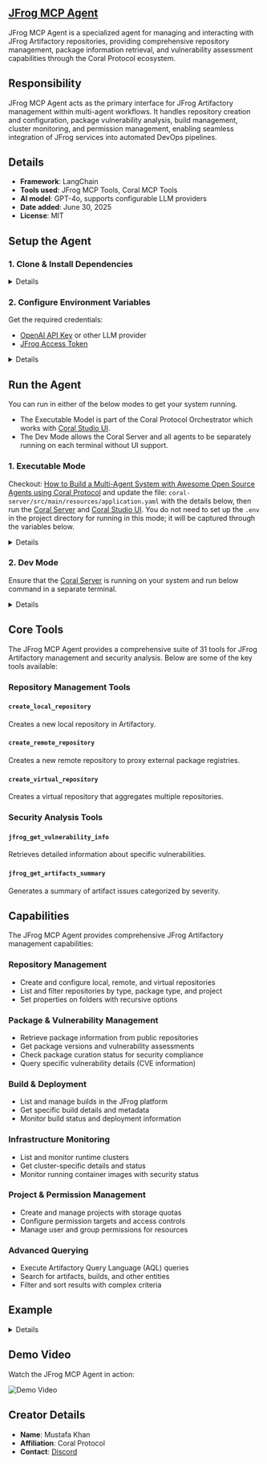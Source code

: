 ## [JFrog MCP Agent](https://github.com/Coral-Protocol/Coralized-JFrog-MCP)
 
JFrog MCP Agent is a specialized agent for managing and interacting with JFrog Artifactory repositories, providing comprehensive repository management, package information retrieval, and vulnerability assessment capabilities through the Coral Protocol ecosystem.

## Responsibility
JFrog MCP Agent acts as the primary interface for JFrog Artifactory management within multi-agent workflows. It handles repository creation and configuration, package vulnerability analysis, build management, cluster monitoring, and permission management, enabling seamless integration of JFrog services into automated DevOps pipelines.

## Details
- **Framework**: LangChain
- **Tools used**: JFrog MCP Tools, Coral MCP Tools
- **AI model**: GPT-4o, supports configurable LLM providers
- **Date added**: June 30, 2025
- **License**: MIT

## Setup the Agent

### 1. Clone & Install Dependencies

<details>  

```bash
# In a new terminal clone the repository:
git clone https://github.com/Coral-Protocol/Coral-JFrogMCP-Agent.git

# Navigate to the project directory:
cd Coral-JFrogMCP-Agent

# Install `uv`:
pip install uv

# Install dependencies from `pyproject.toml` using `uv`:
uv sync
```

</details>

### 2. Configure Environment Variables

Get the required credentials:
- [OpenAI API Key](https://platform.openai.com/api-keys) or other LLM provider
- [JFrog Access Token](https://jfrog.com/help/r/jfrog-platform-administration-documentation/access-tokens)

<details>

```bash
# Create .env file in project root
cp -r .env_sample .env
```

Required environment variables:

LLM Provider Settings:
- `MODEL_API_KEY`: Your LLM provider API key (e.g., from OpenAI, Groq, etc.)
- `MODEL_NAME`: LLM model name (default: "gpt-4.1-mini")
- `MODEL_PROVIDER`: LLM provider (default: "openai", can be "groq" or others)

JFrog Settings:
- `JFROG_ACCESS_TOKEN`: JFrog platform access token (generated from JFrog platform)
- `JFROG_TOKEN`: JFrog token (generated using steps below)
- `JFROG_EMAIL`: Your email used for JFrog account registration
- `JFROG_URL`: Your JFrog instance URL (e.g., https://mycompany.jfrog.io)

For generating `JFROG_TOKEN`:

step1:

![Step 1](img/token1.png)

step2:

![Step 2](img/token2.png)

For generating `JFROG_ACCESS_TOKEN`:

step1:

![Step 1](img/access_token1.png)

step2:

![Step 2](img/access_token2.png)

step3:

![Step 3](img/access_token3.png)

Optional environment variables:
- `MODEL_TEMPERATURE`: Model temperature (default: "0.3")
- `MODEL_MAX_TOKENS`: Max tokens (default: "8000")

</details>

## Run the Agent

You can run in either of the below modes to get your system running.  

- The Executable Model is part of the Coral Protocol Orchestrator which works with [Coral Studio UI](https://github.com/Coral-Protocol/coral-studio).  
- The Dev Mode allows the Coral Server and all agents to be separately running on each terminal without UI support.  

### 1. Executable Mode

Checkout: [How to Build a Multi-Agent System with Awesome Open Source Agents using Coral Protocol](https://github.com/Coral-Protocol/existing-agent-sessions-tutorial-private-temp) and update the file: `coral-server/src/main/resources/application.yaml` with the details below, then run the [Coral Server](https://github.com/Coral-Protocol/coral-server) and [Coral Studio UI](https://github.com/Coral-Protocol/coral-studio). You do not need to set up the `.env` in the project directory for running in this mode; it will be captured through the variables below.

<details>

For Linux or MAC:

```bash

registry:
    # ... your other agents
  jfrog-mcp:
    options:
      - name: "MODEL_API_KEY"
        type: "string"
        description: "API key for the model provider"
      - name: "MODEL_NAME"
        type: "string"
        description: "What model to use (e.g 'gpt-4o')"
        default: "gpt-4.1-mini"
      - name: "MODEL_PROVIDER"
        type: "string"
        description: "What model provider to use (e.g 'openai', 'groq', etc)"
        default: "openai"
      - name: "MODEL_MAX_TOKENS"
        type: "string"
        description: "Max tokens to use"
        default: "8000"
      - name: "MODEL_TEMPERATURE"
        type: "string"
        description: "What model temperature to use"
        default: "0.3"
      - name: "JFROG_ACCESS_TOKEN"
        type: "string"
        description: "JFrog platform access token"
      - name: "JFROG_TOKEN"
        type: "string"
        description: "JFrog token generated from platform settings"
      - name: "JFROG_EMAIL"
        type: "string"
        description: "Email used for JFrog account registration"
      - name: "JFROG_URL"
        type: "string"
        description: "JFrog instance URL (e.g., https://mycompany.jfrog.io)"

    runtime:
      type: "executable"
      command: ["bash", "-c", "<replace with path to this agent>/run_agent.sh jfrog-mcp_coral_agent.py"]
      environment:
        - option: "MODEL_API_KEY"
        - option: "MODEL_NAME"
        - option: "MODEL_PROVIDER"
        - option: "MODEL_MAX_TOKENS"
        - option: "MODEL_TEMPERATURE"
        - option: "JFROG_ACCESS_TOKEN"
        - option: "JFROG_TOKEN"
        - option: "JFROG_EMAIL"
        - option: "JFROG_URL"

```

For Windows, create a powershell command (run_agent.ps1) and run:

```bash
command: ["powershell","-ExecutionPolicy", "Bypass", "-File", "${PROJECT_DIR}/run_agent.ps1","jfrog-mcp_coral_agent.py"]
```

</details>

### 2. Dev Mode

Ensure that the [Coral Server](https://github.com/Coral-Protocol/coral-server) is running on your system and run below command in a separate terminal.

<details>

```bash
# Run the agent using `uv`:
uv run main.py
```
</details>

## Core Tools

The JFrog MCP Agent provides a comprehensive suite of 31 tools for JFrog Artifactory management and security analysis. Below are some of the key tools available:

### Repository Management Tools

#### `create_local_repository`
Creates a new local repository in Artifactory.

#### `create_remote_repository`
Creates a new remote repository to proxy external package registries.


#### `create_virtual_repository`
Creates a virtual repository that aggregates multiple repositories.


### Security Analysis Tools

#### `jfrog_get_vulnerability_info`
Retrieves detailed information about specific vulnerabilities.


#### `jfrog_get_artifacts_summary`
Generates a summary of artifact issues categorized by severity.

## Capabilities

The JFrog MCP Agent provides comprehensive JFrog Artifactory management capabilities:

### Repository Management
- Create and configure local, remote, and virtual repositories
- List and filter repositories by type, package type, and project
- Set properties on folders with recursive options

### Package & Vulnerability Management
- Retrieve package information from public repositories
- Get package versions and vulnerability assessments
- Check package curation status for security compliance
- Query specific vulnerability details (CVE information)

### Build & Deployment
- List and manage builds in the JFrog platform
- Get specific build details and metadata
- Monitor build status and deployment information

### Infrastructure Monitoring
- List and monitor runtime clusters
- Get cluster-specific details and status
- Monitor running container images with security status

### Project & Permission Management
- Create and manage projects with storage quotas
- Configure permission targets and access controls
- Manage user and group permissions for resources

### Advanced Querying
- Execute Artifactory Query Language (AQL) queries
- Search for artifacts, builds, and other entities
- Filter and sort results with complex criteria

## Example

<details>

```bash
# Input from orchestrating agent:
"Create a new generic local repository called 'test'and set it up for the development environment"

# JFrog Agent Response:
Successfully created test local repository 'test'
Repository Details:
   - Type: Local
   - Package Type: Generic
   - Environment: development
   - Status: Active
   
Repository is ready for artifact storage and retrieval.

```

Example of building and vulnerability scanning workflow:

```bash
# Input from orchestrating agent:
"Ask Jfrog agent to find project code in the path: '/path/to/your/project', make a build for this project and upload it to test repository in Jfrog. Then test the vulnerabilities for it"

# JFrog Agent Response:
The repository named 'test' contains the following
artifacts: - It will list your artifacts and provide you with the vulnerabities. 
```
step1:

![Step 1](img/output1.png)

step2:

![Step 2](img/output2.png)

step3:

![Step 3](img/output3.png)
</details>

## Demo Video

Watch the JFrog MCP Agent in action:

![Demo Video](https://drive.google.com/file/d/1CoYG306ZZxkF33EuJMKBQwWI5rLFpk_1/view?usp=sharing)

## Creator Details
- **Name**: Mustafa Khan
- **Affiliation**: Coral Protocol
- **Contact**: [Discord](https://discord.com/invite/Xjm892dtt3)
